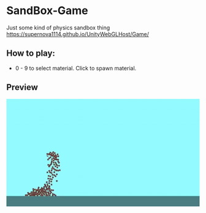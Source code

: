 # SandBox-Game
Just some kind of physics sandbox thing
<br>
https://supernova1114.github.io/UnityWebGLHost/Game/

## How to play:
- 0 - 9 to select material. Click to spawn material.

## Preview
![sandbox-game-gif](repo/sandbox-game.gif)

